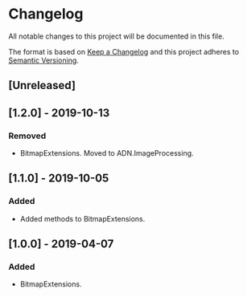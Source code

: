 # Changelog
All notable changes to this project will be documented in this file.

The format is based on [Keep a Changelog](http://keepachangelog.com/en/1.0.0/)
and this project adheres to [Semantic Versioning](http://semver.org/spec/v2.0.0.html).

## [Unreleased]

## [1.2.0] - 2019-10-13
### Removed
- BitmapExtensions. Moved to ADN.ImageProcessing.

## [1.1.0] - 2019-10-05
### Added
- Added methods to BitmapExtensions.

## [1.0.0] - 2019-04-07
### Added
 - BitmapExtensions.
 